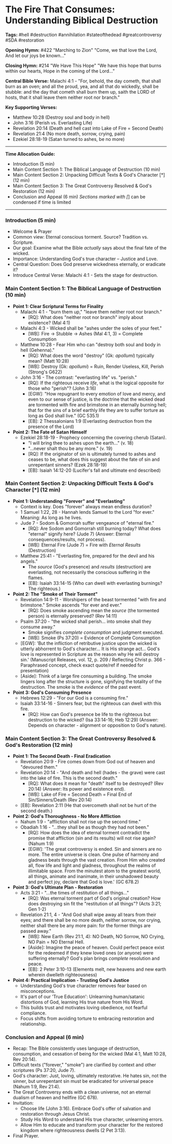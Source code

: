# The Fire That Consumes: Understanding Biblical Destruction

**Tags:** #hell #destruction #annihilation #stateofthedead #greatcontroversy #SDA #restoration

**Opening Hymn:** #422 "Marching to Zion" "Come, we that love the Lord, And let our joys be known..."

**Closing Hymn:** #214 "We Have This Hope" "We have this hope that burns within our hearts, Hope in the coming of the Lord..."

**Central Bible Verse:** Malachi 4:1 - "For, behold, the day cometh, that shall burn as an oven; and all the proud, yea, and all that do wickedly, shall be stubble: and the day that cometh shall burn them up, saith the LORD of hosts, that it shall leave them neither root nor branch."

**Key Supporting Verses:**
- Matthew 10:28 (Destroy soul and body in hell)
- John 3:16 (Perish vs. Everlasting Life)
- Revelation 20:14 (Death and hell cast into Lake of Fire = Second Death)
- Revelation 21:4 (No more death, sorrow, crying, pain)
- Ezekiel 28:18-19 (Satan turned to ashes, be no more)

---
**Time Allocation Guide:**
- Introduction (5 min)
- Main Content Section 1: The Biblical Language of Destruction (10 min)
- Main Content Section 2: Unpacking Difficult Texts & God's Character [*] (12 min)
- Main Content Section 3: The Great Controversy Resolved & God's Restoration (12 min)
- Conclusion and Appeal (6 min)
*Sections marked with [*] can be condensed if time is limited
---

### Introduction (5 min)
- Welcome & Prayer
- Common view: Eternal conscious torment. Source? Tradition vs. Scripture.
- Our goal: Examine what the Bible *actually* says about the final fate of the wicked.
- Importance: Understanding God's true character – Justice and Love.
- Central Question: Does God preserve wickedness eternally, or eradicate it?
- Introduce Central Verse: Malachi 4:1 - Sets the stage for destruction.

### Main Content Section 1: The Biblical Language of Destruction (10 min)
- **Point 1: Clear Scriptural Terms for Finality**
    - Malachi 4:1 - "burn them up," "leave them neither root nor branch."
        - [RQ]: What does "neither root nor branch" imply about existence? (Mal 4:1)
    - Malachi 4:3 - Wicked shall be "ashes under the soles of your feet."
        - [WB]: Fire -> Stubble -> Ashes (Mal 4:1, 3) = Complete Consumption
    - Matthew 10:28 - Fear Him who can "destroy both soul and body in hell (Gehenna)."
        - [RQ]: What does the word "destroy" (Gk: *apollumi*) typically mean? (Matt 10:28)
        - [WB]: Destroy (Gk: *apollumi*) = Ruin, Render Useless, Kill, Perish (Strong's G622)
    - John 3:16 - The contrast: "everlasting life" vs. "perish."
        - [RQ]: If the righteous receive *life*, what is the logical opposite for those who "perish"? (John 3:16)
        - [EGW]: "How repugnant to every emotion of love and mercy, and even to our sense of justice, is the doctrine that the wicked dead are tormented with fire and brimstone in an eternally burning hell; that for the sins of a brief earthly life they are to suffer torture as long as God shall live." (GC 535.1)
        - [EB]: 2 Thessalonians 1:9 (Everlasting destruction from the presence of the Lord)
- **Point 2: The Fate of Satan Himself**
    - Ezekiel 28:18-19 - Prophecy concerning the covering cherub (Satan).
        - "I will bring thee to ashes upon the earth..." (v. 18)
        - "...never shalt thou be any more." (v. 19)
        - [RQ]: If the originator of sin is ultimately turned to ashes and ceases to be, what does this suggest about the fate of sin and unrepentant sinners? (Ezek 28:18-19)
        - [EB]: Isaiah 14:12-20 (Lucifer's fall and ultimate end described)

### Main Content Section 2: Unpacking Difficult Texts & God's Character [*] (12 min)
- **Point 1: Understanding "Forever" and "Everlasting"**
    - Context is key. Does "forever" always mean endless duration?
    - 1 Samuel 1:22, 28 - Hannah lends Samuel to the Lord "for ever." Meaning: As long as he lives.
    - Jude 7 - Sodom & Gomorrah suffer vengeance of "eternal fire."
        - [RQ]: Are Sodom and Gomorrah still burning today? What does "eternal" signify here? (Jude 7) (Answer: Eternal consequences/results, not process).
        - [WB]: Eternal Fire (Jude 7) = Fire with *Eternal Results* (Destruction)
    - Matthew 25:41 - "Everlasting fire, prepared for the devil and his angels."
        - The *source* (God's presence) and *results* (destruction) are everlasting, not necessarily the conscious suffering in the flames.
        - [EB]: Isaiah 33:14-15 (Who can dwell with everlasting burnings? The righteous.)
- **Point 2: The "Smoke of Their Torment"**
    - Revelation 14:9-11 - Worshipers of the beast tormented "with fire and brimstone." Smoke ascends "for ever and ever."
        - [RQ]: Does smoke ascending mean the *source* (the tormented person) is eternally preserved? (Rev 14:11)
    - Psalm 37:20 - "the wicked shall perish... into smoke shall they consume away."
        - Smoke signifies *complete consumption* and judgment executed.
        - [WB]: Smoke (Ps 37:20) = Evidence of Complete Consumption
    - [EGW]: 'But the infliction of retributive justice upon the wicked is utterly abhorrent to God's character... It is His strange act... God's love is represented in Scripture as the reason why He will destroy sin.' (Manuscript Releases, vol. 12, p. 209 / Reflecting Christ p. 366 - Paraphrased concept, check exact quote/ref if needed for presentation)
    - [Aside]: Think of a large fire consuming a building. The smoke lingers long after the structure is gone, signifying the totality of the destruction. The smoke is the *evidence* of the past event.
- **Point 3: God's Consuming Presence**
    - Hebrews 12:29 - "For our God is a consuming fire."
    - Isaiah 33:14-16 - Sinners fear, but the righteous can dwell with this fire.
        - [RQ]: How can God's presence be life to the righteous but destruction to the wicked? (Isa 33:14-16; Heb 12:29) (Answer: Depends on character - alignment or opposition to God's nature).

### Main Content Section 3: The Great Controversy Resolved & God's Restoration (12 min)
- **Point 1: The Second Death - Final Eradication**
    - Revelation 20:9 - Fire comes down from God out of heaven and "devoured them."
    - Revelation 20:14 - "And death and hell (hades - the grave) were cast into the lake of fire. This is the second death."
        - [RQ]: What does it mean for "death" itself to be destroyed? (Rev 20:14) (Answer: Its power and existence end).
        - [WB]: Lake of Fire = Second Death = Final End of Sin/Sinners/Death (Rev 20:14)
    - [EB]: Revelation 2:11 (He that overcometh shall not be hurt of the second death.)
- **Point 2: God's Thoroughness - No More Affliction**
    - Nahum 1:9 - "affliction shall not rise up the second time."
    - Obadiah 1:16 - "...they shall be as though they had not been."
        - [RQ]: How does the idea of eternal torment contradict the promise that affliction (sin and its results) will not rise again? (Nahum 1:9)
        - [EGW]: 'The great controversy is ended. Sin and sinners are no more. The entire universe is clean. One pulse of harmony and gladness beats through the vast creation. From Him who created all, flow life and light and gladness, throughout the realms of illimitable space. From the minutest atom to the greatest world, all things, animate and inanimate, in their unshadowed beauty and perfect joy, declare that God is love.' (GC 678.2)
- **Point 3: God's Ultimate Plan - Restoration**
    - Acts 3:21 - "...the times of restitution of all things..."
        - [RQ]: Was eternal torment part of God's original creation? How does destroying sin fit the "restitution of all things"? (Acts 3:21; Gen 1-2)
    - Revelation 21:1, 4 - "And God shall wipe away all tears from their eyes; and there shall be no more death, neither sorrow, nor crying, neither shall there be any more pain: for the former things are passed away."
        - [WB]: New Earth (Rev 21:1, 4): NO Death, NO Sorrow, NO Crying, NO Pain = NO Eternal Hell.
        - [Aside]: Imagine the peace of heaven. Could perfect peace exist for the redeemed if they knew loved ones (or anyone) were suffering eternally? God's plan brings *complete* resolution and peace.
        - [EB]: 2 Peter 3:10-13 (Elements melt, new heavens and new earth wherein dwelleth righteousness)
- **Point 4: Practical Implication - Trusting God's Justice**
    - Understanding God's true character removes fear based on misconceptions.
    - It's part of our 'True Education': Unlearning human/satanic distortions of God, learning His true nature from His Word.
    - This builds trust and motivates loving obedience, not fearful compliance.
    - Focus shifts from avoiding torture to embracing restoration and relationship.

### Conclusion and Appeal (6 min)
- Recap: The Bible consistently uses language of destruction, consumption, and cessation of being for the wicked (Mal 4:1, Matt 10:28, Rev 20:14).
- Difficult texts ("forever," "smoke") are clarified by context and other scriptures (Ps 37:20, Jude 7).
- God's character: Just, loving, ultimately restorative. He hates sin, not the sinner, but unrepentant sin must be eradicated for universal peace (Nahum 1:9, Rev 21:4).
- The Great Controversy ends with a clean universe, not an eternal dualism of heaven and hellfire (GC 678).
- Invitation:
    - Choose life (John 3:16). Embrace God's offer of salvation and restoration through Jesus Christ.
    - Study His Word to understand His true character, unlearning errors.
    - Allow Him to educate and transform your character for the restored kingdom where righteousness dwells (2 Pet 3:13).
- Final Prayer.